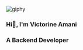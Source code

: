 ![giphy](https://github.com/Victorine-amani/Victorine-amani/assets/79209559/c2b81fa2-08cb-455b-9f53-75823538cb18)

### Hi👋, I'm Victorine Amani
### A Backend Developer
<!--
**Victorine-amani/Victorine-amani** is a ✨ _special_ ✨ repository because its `README.md` (this file) appears on your GitHub profile.

Here are some ideas to get you started:

- 🔭 I’m currently working on iCare
- 🌱 I’m currently learning Data Science
- 👯 I’m looking to collaborate on SocianMobileApp
- 💬 Ask me about Django
- 📫 How to reach me: https://www.linkedin.com/in/victorine-nyagwala-a59080215/
- 😄 Pronouns: She/Her
- ⚡ Fun fact: My most prized possession is my 5ft teddybear that I named TEDDY
-->
